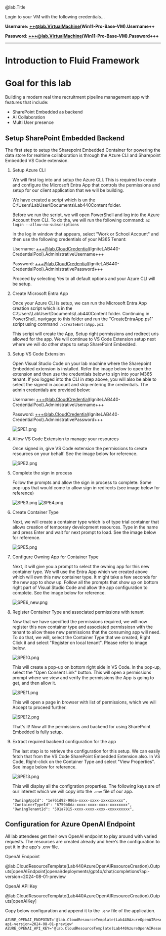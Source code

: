
@lab.Title

Login to your VM with the following credentials...

**Username: ++@lab.VirtualMachine(Win11-Pro-Base-VM).Username++**

**Password: +++@lab.VirtualMachine(Win11-Pro-Base-VM).Password+++** 

---

# Introduction to Fluid Framework

# Goal for this lab

Building a modern real time recruitment pipeline management app with features that include:
- SharePoint Embedded as backend
- AI Collaboration
- Multi User presence

## Setup SharePoint Embedded Backend

The first step to setup the Sharepoint Embedded Container for powering the data store for realtime collaboration is through the Azure CLI and Sharepoint Embedded VS Code extension.

1. Setup Azure CLI

	We will first log into and setup the Azure CLI. This is required to create and configure the Microsoft Entra App that controls the permissions and setup for our client application that we will be building. 

	We have created a script which is un the C:\Users\LabUser\Documents\Lab440Content folder.

	Before we run the script, we will open PowerShell and log into the Azure Account from CLI. To do tha, we will run the following command:
	`az login --allow-no-subscriptions`

	In the log in window that appears, select "Work or School Account" and then use the following credentials of your M365 Tenant:

	Username:
	+++@lab.CloudCredential(IgniteLAB440-CredentialPool).AdministrativeUsername+++

	Password:
	+++@lab.CloudCredential(IgniteLAB440-CredentialPool).AdministrativePassword+++

	Proceed by selecting Yes to all default options and your Azure CLI will be setup.

1. Create Microsoft Entra App

	Once your Azure CLI is setup, we can run the Microsoft Entra App creation script which is in the C:\Users\LabUser\Documents\Lab440Content folder. Continuing in PowerShell, navigage to this folder and run the "CreateEntraApp.ps1" script using command `.\CreateEntraApp.ps1`. 

	This script will create the App, Setup right permissions and redirect uris allowed for the app. We will continue to VS Code Extension setup next where we will do other steps to setup SharePoint Embedded.

1. Setup VS Code Extension

	Open Visual Studio Code on your lab machine where the Sharepoint Embedded extension is installed. Refer the image below to open the extension and then use the credentials below to sign into your M365 tenant. If you logged into the CLI in step above, you will also be able to select the signed in account and skip entering the credentials. The admin credentials are provided below:

	Username:
	+++@lab.CloudCredential(IgniteLAB440-CredentialPool).AdministrativeUsername+++

	Password:
	+++@lab.CloudCredential(IgniteLAB440-CredentialPool).AdministrativePassword+++

	![SPE1.png](instructions276017/SPE1.png)

1. Allow VS Code Extension to manage your resources

	Once signed in, give VS Code extension the permissions to create resources on your behalf. See the image below for reference.

	![SPE2.png](instructions276017/SPE2.png)

1. Complete the sign in process

	Follow the prompts and allow the sign in process to complete. Some pop-ups that would come to allow sign in redirects (see image below for reference)

	![SPE3.png](instructions276017/SPE3.png)
	![SPE4.png](instructions276017/SPE4.png)

1. Create Container Type

	Next, we will create a container type which is of type trial container that allows creation of temporary development resources. Type in the name and press Enter and wait for next prompt to load. See the image below for reference.

	![SPE5.png](instructions276017/SPE5.png)

1. Configure Owning App for Container Type

	Next, it will give you a prompt to select the owning app for this new container type. We will use the Entra App which we created above which will own this new container type. It might take a few seconds for the new app to show up. Follow all the prompts that show up on bottom right part of Visual Studio Code and allow the app configuration to complete. See the image below for reference.

	![SPE6_new.png](instructions276017/SPE6_new.png)

1. Register Container Type and associated permissions with tenant

	Now that we have specified the permissions required, we will now register this new container type and associated permissiosn with the tenant to allow these new permissions that the consuming app will need. To do that, we will, select the Container Type that we created, Right Click it and select "Register on local tenant". Please refer to image below.

	![SPE10.png](instructions276017/SPE10.png)

	This will create a pop-up on bottom right side in VS Code. In the pop-up, select the "Open Consent Link" button. This will open a permissions prompt where we view and verify the permissions the App is going to get, and then allow it.

	![SPE11.png](instructions276017/SPE11.png)

	This will open a page in browser with list of permissions, which we will Accept to proceed further.

	![SPE12.png](instructions276017/SPE12.png)

	That's it! Now all the permissions and backend for using SharePoint Embedded is fully setup. 
	
1. Extract required backend configuration for the app

	The last step is to retrieve the configuration for this setup. We can easily fetch that from the VS Code SharePoint Embedded Extension also. In VS Code, Right-click on the Container Type and select "View Properties". See image below for reference.

	![SPE13.png](instructions276017/SPE13.png)

	This will display all the configration properties. The following keys are of our interest which we will copy into the `.env` file of our app.

	```
	"OwningAppId": "1e761d92-986a-xxxx-xxxx-xxxxxxxxxx",
	"ContainerTypeId": "6759b8da-xxxx-xxxx-xxxx-xxxxxxxx",
	"OwningTenantId": "501a7815-xxxx-xxxx-xxxx-xxxxxxxxxx",
	```

## Configuration for Azure OpenAI Endpoint

All lab attendees get their own OpenAI endpoint to play around with varied requests. The resources are created already and here's the configuration to put it in the app's .env file.

OpenAI Endpoint

@lab.CloudResourceTemplate(Lab440AzureOpenAIResourceCreation).Outputs[openAIEndpoint]openai/deployments/gpt4o/chat/completions?api-version=2024-08-01-preview

OpenAI API Key

@lab.CloudResourceTemplate(Lab440AzureOpenAIResourceCreation).Outputs[openAIKey]

Copy below configuration and append it to the `.env` file of the application.

```
AZURE_OPENAI_ENDPOINT='@lab.CloudResourceTemplate(Lab440AzureOpenAIResourceCreation).Outputs[openAIEndpoint]openai/deployments/gpt4o/chat/completions?api-version=2024-08-01-preview'
AZURE_OPENAI_API_KEY='@lab.CloudResourceTemplate(Lab440AzureOpenAIResourceCreation).Outputs[openAIKey]'
```